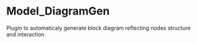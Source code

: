 # Model_DiagramGen
Plugin to automaticaly generate block diagram reflecting nodes structure and interaction
